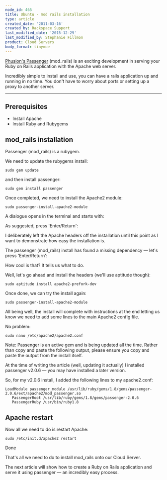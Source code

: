 ```yaml
---
node_id: 465
title: Ubuntu - mod rails installation
type: article
created_date: '2011-03-16'
created_by: Rackspace Support
last_modified_date: '2015-12-29'
last_modified_by: Stephanie Fillmon
product: Cloud Servers
body_format: tinymce
---
```


[Phusion's
Passenger](http://www.modrails.com/ "http://www.modrails.com/")
(mod\_rails) is an exciting development in serving your Ruby on Rails
application with the Apache web server.

Incredibly simple to install and use, you can have a rails application
up and running in no time. You don't have to worry about ports or
setting up a proxy to another server.

------------------------------------------------------------------------



<span class="mw-headline">Prerequisites </span>
-----------------------------------------------

-   Install Apache
-   Install Ruby and Rubygems



<span class="mw-headline">mod\_rails installation </span>
---------------------------------------------------------

Passenger (mod\_rails) is a rubygem.

We need to update the rubygems install:


    sudo gem update

and then install passenger:


    sudo gem install passenger

Once completed, we need to install the Apache2 module:


    sudo passenger-install-apache2-module

A dialogue opens in the terminal and starts with:

As suggested, press 'Enter/Return':

I deliberately left the Apache headers off the installation until this
point as I want to demonstrate how easy the installation is.

The passenger (mod\_rails) install has found a missing dependency &mdash;
let's press 'Enter/Return':

How cool is that? It tells us what to do.

Well, let's go ahead and install the headers (we'll use aptitude
though):


    sudo aptitude install apache2-prefork-dev

Once done, we can try the install again:


    sudo passenger-install-apache2-module

All being well, the install will complete with instructions at the end
letting us know we need to add some lines to the main Apache2 config
file.

No problem:


    sudo nano /etc/apache2/apache2.conf

Note: Passenger is an active gem and is being updated all the time.
Rather than copy and paste the following output, please ensure you copy
and paste the output from the install itself.

At the time of writing the article (well, updating it actually) I
installed passenger v2.0.6 &mdash; you may have installed a later version.

So, for my v2.0.6 install, I added the following lines to my
apache2.conf:


    LoadModule passenger_module /usr/lib/ruby/gems/1.8/gems/passenger-2.0.6/ext/apache2/mod_passenger.so
       PassengerRoot /usr/lib/ruby/gems/1.8/gems/passenger-2.0.6
       PassengerRuby /usr/bin/ruby1.8



<span class="mw-headline">Apache restart </span>
------------------------------------------------

Now all we need to do is restart Apache:


    sudo /etc/init.d/apache2 restart

Done

That's all we need to do to install mod\_rails onto our Cloud Server.

The next article will show how to create a Ruby on Rails application and
serve it using passenger &mdash; an incredibly easy process.

